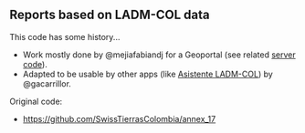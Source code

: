 ## Reports based on LADM-COL data

This code has some history...

   + Work mostly done by @mejiafabiandj for a Geoportal (see related [server code](https://github.com/SwissTierrasColombia/print_server)).
   + Adapted to be usable by other apps (like [Asistente LADM-COL](https://github.com/SwissTierrasColombia/Asistente-LADM-COL)) by @gacarrillor.

Original code:

   + https://github.com/SwissTierrasColombia/annex_17
